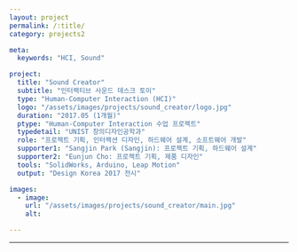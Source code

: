 ```yaml
---
layout: project
permalink: /:title/
category: projects2

meta:
  keywords: "HCI, Sound"

project:
  title: "Sound Creator"
  subtitle: "인터랙티브 사운드 데스크 토이"
  type: "Human-Computer Interaction (HCI)"
  logo: "/assets/images/projects/sound_creator/logo.jpg"
  duration: "2017.05 (1개월)"
  ptype: "Human-Computer Interaction 수업 프로젝트"
  typedetail: "UNIST 창의디자인공학과"
  role: "프로젝트 기획, 인터랙션 디자인, 하드웨어 설계, 소프트웨어 개발"
  supporter1: "Sangjin Park (Sangjin): 프로젝트 기획, 하드웨어 설계"
  supporter2: "Eunjun Cho: 프로젝트 기획, 제품 디자인"
  tools: "SolidWorks, Arduino, Leap Motion"
  output: "Design Korea 2017 전시"

images:
  - image:
    url: "/assets/images/projects/sound_creator/main.jpg"
    alt:

---
```

---
<br>
